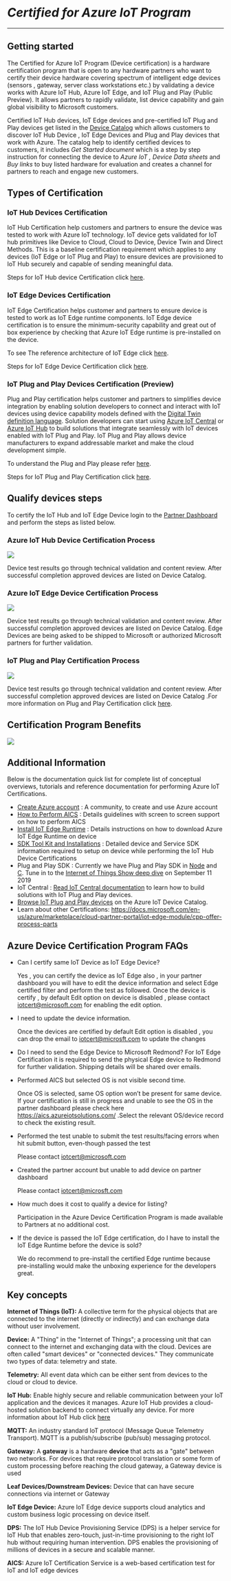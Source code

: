 # *Certified for Azure IoT Program* #
---

## Getting started

The Certified for Azure IoT Program (Device certification) is a hardware certification  program that is open to any hardware partners who want to certify their device hardware covering spectrum of intelligent edge devices (sensors , gateway, server class workstations etc.) by validating a device works with Azure IoT Hub, Azure IoT Edge, and IoT Plug and Play (Public Preview). It allows partners to rapidly validate, list device capability and gain global visibility to Microsoft customers.

Certified IoT Hub devices, IoT Edge devices and pre-certified IoT Plug and Play devices get listed in the [Device Catalog](https://catalog.azureiotsolutions.com/) which allows customers to discover IoT Hub Device , IoT Edge Devices and Plug and Play devices that work with Azure. The catalog help to identify certified devices to customers, it includes *Get Started document* which is a step by step instruction for connecting the device to *Azure IoT , Device Data sheets* and *Buy links* to buy listed hardware for evaluation and creates a channel for partners to reach and engage new customers.

## Types of Certification

### IoT Hub Devices Certification

IoT Hub Certification help customers and partners to ensure the device was tested to work with Azure IoT technology. IoT device gets validated for IoT hub primitives like Device to Cloud, Cloud to Device, Device Twin and Direct Methods. This is a baseline certification requirement which applies to any devices (IoT Edge or IoT Plug and Play) to ensure devices are provisioned to IoT Hub securely and capable of sending meaningful data. 

Steps for IoT Hub device Certification click [here](#AzureIoTHubDeviceCertificationProcess).

### IoT Edge Devices Certification

IoT Edge Certification helps customer and partners to ensure device is tested to work as IoT Edge runtime components. IoT Edge device certification is to ensure the minimum-security capability and great out of box experience by checking that Azure IoT Edge runtime is pre-installed on the device. 

To see The reference architecture of IoT Edge click [here](https://docs.microsoft.com/en-us/azure/iot-edge/about-iot-edge). 

Steps for IoT Edge Device Certification click [here](#AzureIoTEdgeDeviceCertificationProcess).

### IoT Plug and Play Devices Certification (Preview)

Plug and Play certification helps customer and partners to simplifies device integration by enabling solution developers to connect and interact with IoT devices using device capability models defined with the [Digital Twin definition language](https://aka.ms/DTDL). Solution developers can start using [Azure IoT Central](https://azure.microsoft.com/en-us/services/iot-central/) or [Azure IoT Hub](https://azure.microsoft.com/en-us/services/iot-hub/) to build solutions that integrate seamlessly with IoT devices enabled with IoT Plug and Play. IoT Plug and Play allows device manufacturers to expand addressable market and make the cloud development simple. 

To understand the Plug and Play please refer [here](https://docs.microsoft.com/en-us/azure/iot-pnp/overview-iot-plug-and-play).

Steps for IoT Plug and Play Certification click [here](#IoTPlugandPlayCertificationProcess).

## Qualify devices steps

To certify the IoT Hub and IoT Edge Device login to the [Partner Dashboard](https://catalog.azureiotsolutions.com/devices) and perform the steps as listed below.


<a name="AzureIoTHubDeviceCertificationProcess"></a>
### Azure IoT Hub Device Certification Process 

![](./media/Qualifydevicessteps.PNG)

Device test results go through technical validation and content review. After successful completion approved devices are listed on Device Catalog.

<a name="AzureIoTEdgeDeviceCertificationProcess"></a>
### Azure IoT Edge Device Certification Process 

![](./media/AzureIoTEdgeDeviceCertificationProcess.PNG)

Device test results go through technical validation and content review. After successful completion approved devices are listed on Device Catalog. Edge Devices are being asked to be shipped to Microsoft or authorized Microsoft partners for further validation. 

<a name="IoTPlugandPlayCertificationProcess"></a>
### IoT Plug and Play Certification Process  

![](./media/IoTPlugandPlayCertificationProcess.PNG)

Device test results go through technical validation and content review. After successful completion approved devices are listed on Device Catalog .For more information on Plug and Play Certification click [here](https://docs.microsoft.com/en-us/azure/iot-pnp/tutorial-certification-test).

## Certification Program Benefits

![](./media/CertificationProgramBenefits.png)

## Additional Information 

Below is the documentation quick list for complete list of conceptual overviews, tutorials and reference documentation for performing Azure IoT Certifications.

-   [Create Azure account](https://azure.microsoft.com/en-us/free/) : A community, to create and use Azure account 
-   [How to Perform AICS](https://github.com/Azure/azure-iot-device-ecosystem/blob/master/AICS/how-to-use-aics-edge.md) : Details guidelines with screen to screen support on how to perform AICS
-   [Install IoT Edge Runtime](https://docs.microsoft.com/en-us/azure/iot-edge/how-to-install-iot-edge-linux) : Details instructions on how to download Azure IoT Edge Runtime on device 
-   [SDK Tool Kit and Installations](https://docs.microsoft.com/en-us/azure/iot-hub/iot-hub-devguide-sdks) : Detailed device and Service SDK information required to setup on device while performing the IoT Hub Device Certifications
-   Plug and Play SDK : Currently we have Plug and Play SDK in [Node](https://github.com/Azure/azure-iot-sdk-node/tree/digitaltwins-preview) and [C](https://github.com/Azure/azure-iot-sdk-c/tree/public-preview). Tune in to the [Internet of Things Show deep dive](https://aka.ms/iotpnpdeepdiveshow) on September 11 2019
-   IoT Central : [Read IoT Central documentation](https://aka.ms/iotpnpcentraldocs) to learn how to build solutions with IoT Plug and Play devices.
-   [Browse IoT Plug and Play devices](https://catalog.azureiotsolutions.com/) on the Azure IoT Device Catalog.
-   Learn about other Certifications: <https://docs.microsoft.com/en-us/azure/marketplace/cloud-partner-portal/iot-edge-module/cpp-offer-process-parts>

## Azure Device Certification Program FAQs

-   Can I certify same IoT Device as IoT Edge Device? 
   
    Yes , you can certify the device as IoT Edge also , in your partner dashboard you will have to edit the device information and select Edge certified filter and perform the test as followed. Once the device is certify , by default Edit option on device is disabled , please contact [iotcert@microsoft.com](mailto:iotcert@microsoft.com) for enabling the edit option.

-   I need to update the device information.
   
    Once the devices are certified by default Edit option is disabled , you can drop the email to [iotcert@microsft.com](mailto:iotcert@microsoft.com) to update the changes

-   Do I need to send the Edge Device to Microsoft Redmond? 
    For IoT Edge Certification it is required to send the physical Edge device to Redmond for further validation. Shipping details will be shared over emails.

-   Performed AICS but selected OS is not visible second time.

    Once OS is selected, same OS option won’t be present for same device. If your certification is still in progress and unable to see the OS in the partner dashboard please check here <https://aics.azureiotsolutions.com/> .Select the relevant OS/device record to check the existing result.

-   Performed the test unable to submit the test results/facing errors when hit submit button, even-though passed the test

    Please contact [iotcert@microsoft.com](mailto:iotcert@microsoft.com)

-   Created the partner account but unable to add device on partner dashboard 

    Please contact [iotcert@microsft.com](mailto:iotcert@microsoft.com) 

-   How much does it cost to qualify a device for listing?

    Participation in the Azure Device Certification Program is made available to Partners at no additional cost.

-   If the device is passed the IoT Edge certification, do I have to install the IoT Edge Runtime before the device is sold?

    We do recommend to pre-install the certified Edge runtime because pre-installing would make the unboxing experience for the developers great.

## Key concepts

**Internet of Things (IoT):** A collective term for the physical objects that are connected to the internet (directly or indirectly) and can exchange data without user involvement.

**Device:** A "Thing" in the "Internet of Things"; a processing unit that can connect to the internet and exchanging data with the cloud. Devices are often called "smart devices" or "connected devices." They communicate two types of data: telemetry and state.

**Telemetry:** All event data which can be either sent from devices to the cloud or cloud to device.

**IoT Hub:** Enable highly secure and reliable communication between your IoT application and the devices it manages. Azure IoT Hub provides a cloud-hosted solution backend to connect virtually any device. For more information about IoT Hub click [here](https://docs.microsoft.com/en-us/azure/iot-hub/iot-hub-devguide-sdks)

**MQTT:** An industry standard IoT protocol (Message Queue Telemetry Transport). MQTT is a publish/subscribe (pub/sub) messaging protocol.

**Gateway:** A **gateway** is a hardware **device** that acts as a "gate" between two networks. For devices that require protocol translation or some form of custom processing before reaching the cloud gateway, a Gateway device is used

**Leaf Devices/Downstream Devices:** Device that can have secure connections via internet or Gateway

**IoT Edge Device:** Azure IoT Edge device supports cloud analytics and custom business logic processing on device itself.

**DPS:** The IoT Hub Device Provisioning Service (DPS) is a helper service for IoT Hub that enables zero-touch, just-in-time provisioning to the right IoT hub without requiring human intervention. DPS enables the provisioning of millions of devices in a secure and scalable manner.

**AICS:** Azure IoT Certification Service is a web-based certification test for IoT and IoT edge devices 
